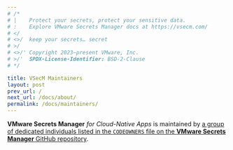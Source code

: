 ```yaml
---
# /*
# |    Protect your secrets, protect your sensitive data.
# :    Explore VMware Secrets Manager docs at https://vsecm.com/
# </
# <>/  keep your secrets… secret
# >/
# <>/' Copyright 2023–present VMware, Inc.
# >/'  SPDX-License-Identifier: BSD-2-Clause
# */

title: VSecM Maintainers
layout: post
prev_url: /
next_url: /docs/about/
permalink: /docs/maintainers/
---
```


**VMware Secrets Manager** *for Cloud-Native Apps* is maintained by 
[a group of dedicated individuals listed in the `CODEOWNERS` file on the 
**VMware Secrets Manager** GitHub repository][codeowners].

[codeowners]: https://github.com/vmware-tanzu/secrets-manager/blob/main/CODEOWNERS "VMware Secrets Manager CODEOWNERS"
